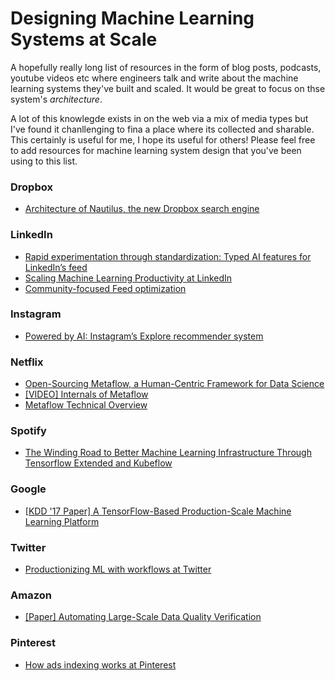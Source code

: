 # Designing Machine Learning Systems at Scale

A hopefully really long list of resources in the form of blog posts, podcasts, youtube videos etc where engineers talk and write about the machine learning systems they've built and scaled. It would be great to focus on thse system's _architecture_. 

A lot of this knowlegde exists in on the web via a mix of media types but I've found it chanllenging to fina a place where its collected and sharable. This certainly is useful for me, I hope its useful for others! Please feel free to add resources for machine learning system design that you've been using to this list.


### Dropbox
- [Architecture of Nautilus, the new Dropbox search engine](https://dropbox.tech/machine-learning/architecture-of-nautilus-the-new-dropbox-search-engine)

### LinkedIn
- [Rapid experimentation through standardization: Typed AI features for LinkedIn’s feed](https://engineering.linkedin.com/blog/2020/feed-typed-ai-features)
- [Scaling Machine Learning Productivity at LinkedIn](https://engineering.linkedin.com/blog/2019/01/scaling-machine-learning-productivity-at-linkedin)
- [Community-focused Feed optimization](https://engineering.linkedin.com/blog/2019/06/community-focused-feed-optimization)

### Instagram
- [Powered by AI: Instagram’s Explore recommender system](https://instagram-engineering.com/powered-by-ai-instagrams-explore-recommender-system-7ca901d2a882)

### Netflix
- [Open-Sourcing Metaflow, a Human-Centric Framework for Data Science](https://netflixtechblog.com/open-sourcing-metaflow-a-human-centric-framework-for-data-science-fa72e04a5d9?source=collection_home---4------6-----------------------)
- [[VIDEO] Internals of Metaflow](https://www.youtube.com/watch?v=8jTo3bVni3E&list=PLGEBSHR02XbhC-5Eqy7ERHxpuwiJHes4j)
- [Metaflow Technical Overview](https://docs.metaflow.org/internals-of-metaflow/technical-overview)

### Spotify
- [The Winding Road to Better Machine Learning Infrastructure Through Tensorflow Extended and Kubeflow](https://labs.spotify.com/2019/12/13/the-winding-road-to-better-machine-learning-infrastructure-through-tensorflow-extended-and-kubeflow/)

### Google
- [[KDD '17 Paper] A TensorFlow-Based Production-Scale Machine Learning Platform](https://research.google/pubs/pub43146/)

### Twitter
- [Productionizing ML with workflows at Twitter](https://blog.twitter.com/engineering/en_us/topics/insights/2018/ml-workflows.html)

### Amazon

- [[Paper] Automating Large-Scale Data Quality Verification](http://www.vldb.org/pvldb/vol11/p1781-schelter.pdf)

### Pinterest 
- [How ads indexing works at Pinterest](https://medium.com/pinterest-engineering/how-ads-indexing-works-at-pinterest-99b4796f289f)
